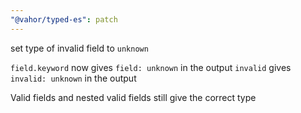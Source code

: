 ```yaml
---
"@vahor/typed-es": patch
---
```


set type of invalid field to `unknown`

`field.keyword` now gives `field: unknown` in the output
`invalid` gives `invalid: unknown` in the output

Valid fields and nested valid fields still give the correct type
